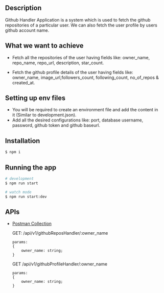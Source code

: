 
## Description

Github Handler Application is a system which is used to fetch the github repositories of a particular user.
We can also fetch the user profile by users github account name.


## What we want to achieve

  - Fetch all the repositories of the user having fields like: owner_name, repo_name, repo_url, description, star_count.

  - Fetch the github profile details of the user having fields like: owner_name, image_url,followers_count, following_count,       no_of_repos & created_at.
  

## Setting up env files

- You will be required to create an environment file and add the content in it (Similar to development.json).
- Add all the desired configurations like: port, database username, password, github token and github baseurl.


## Installation

```bash
$ npm i
```

## Running the app

```bash
# development
$ npm run start

# watch mode
$ npm run start:dev
```


## APIs

- [Postman Collection](https://www.getpostman.com/collections/b8a5cb53950218184650)


   GET: /api/v1/githubReposHandler/:owner_name

   ```
   params: 
   {
       owner_name: string;
   }
   ```

   GET /api/v1/githubProfileHandler/:owner_name

   ```
   params: 
   {
       owner_name: string;
   }

   ```